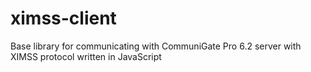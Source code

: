 # ximss-client
Base library for communicating with CommuniGate Pro 6.2 server with XIMSS protocol written in JavaScript
